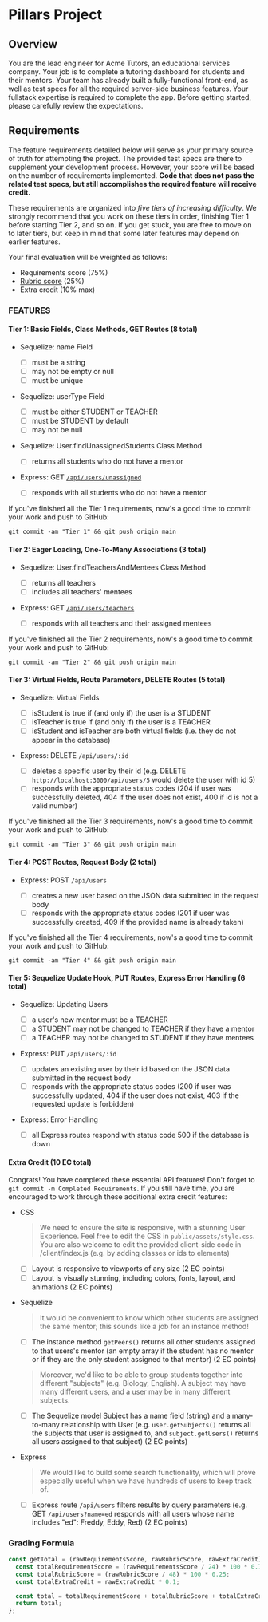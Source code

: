 # Pillars Project

## Overview

You are the lead engineer for Acme Tutors, an educational services company. Your job is to complete a tutoring dashboard for students and their mentors. Your team has already built a fully-functional front-end, as well as test specs for all the required server-side business features. Your fullstack expertise is required to complete the app. Before getting started, please carefully review the expectations.

## Requirements

The feature requirements detailed below will serve as your primary source of truth for attempting the project. The provided test specs are there to supplement your development process. However, your score will be based on the number of requirements implemented. **Code that does not pass the related test specs, but still accomplishes the required feature will receive credit.**

These requirements are organized into _five tiers of increasing difficulty_. We strongly recommend that you work on these tiers in order, finishing Tier 1 before starting Tier 2, and so on. If you get stuck, you are free to move on to later tiers, but keep in mind that some later features may depend on earlier features.

Your final evaluation will be weighted as follows:

- Requirements score (75%)
- [Rubric score](https://docs.google.com/spreadsheets/d/1JctZDSVLImKT-sJ7BwhVPrHgZ17pRSuE0FhbLKLxsBs/edit?usp=sharing) (25%)
- Extra credit (10% max)

### FEATURES

#### Tier 1: Basic Fields, Class Methods, GET Routes (8 total)

- Sequelize: name Field

  - [ ] must be a string
  - [ ] may not be empty or null
  - [ ] must be unique

- Sequelize: userType Field

  - [ ] must be either STUDENT or TEACHER
  - [ ] must be STUDENT by default
  - [ ] may not be null

- Sequelize: User.findUnassignedStudents Class Method

  - [ ] returns all students who do not have a mentor

- Express: GET [`/api/users/unassigned`](http://localhost:3000/api/users/unassigned)

  - [ ] responds with all students who do not have a mentor

If you've finished all the Tier 1 requirements, now's a good time to commit your work and push to GitHub:

`git commit -am "Tier 1" && git push origin main`

#### Tier 2: Eager Loading, One-To-Many Associations (3 total)

- Sequelize: User.findTeachersAndMentees Class Method

  - [ ] returns all teachers
  - [ ] includes all teachers' mentees

- Express: GET [`/api/users/teachers`](http://localhost:3000/api/users/teachers)

  - [ ] responds with all teachers and their assigned mentees

If you've finished all the Tier 2 requirements, now's a good time to commit your work and push to GitHub:

`git commit -am "Tier 2" && git push origin main`

#### Tier 3: Virtual Fields, Route Parameters, DELETE Routes (5 total)

- Sequelize: Virtual Fields

  - [ ] isStudent is true if (and only if) the user is a STUDENT
  - [ ] isTeacher is true if (and only if) the user is a TEACHER
  - [ ] isStudent and isTeacher are both virtual fields (i.e. they do not appear in the database)

- Express: DELETE `/api/users/:id`

  - [ ] deletes a specific user by their id (e.g. DELETE `http://localhost:3000/api/users/5` would delete the user with id 5)
  - [ ] responds with the appropriate status codes (204 if user was successfully deleted, 404 if the user does not exist, 400 if id is not a valid number)

If you've finished all the Tier 3 requirements, now's a good time to commit your work and push to GitHub:

`git commit -am "Tier 3" && git push origin main`

#### Tier 4: POST Routes, Request Body (2 total)

- Express: POST `/api/users`

  - [ ] creates a new user based on the JSON data submitted in the request body
  - [ ] responds with the appropriate status codes (201 if user was successfully created, 409 if the provided name is already taken)

If you've finished all the Tier 4 requirements, now's a good time to commit your work and push to GitHub:

`git commit -am "Tier 4" && git push origin main`

#### Tier 5: Sequelize Update Hook, PUT Routes, Express Error Handling (6 total)

- Sequelize: Updating Users

  - [ ] a user's new mentor must be a TEACHER
  - [ ] a STUDENT may not be changed to TEACHER if they have a mentor
  - [ ] a TEACHER may not be changed to STUDENT if they have mentees

- Express: PUT `/api/users/:id`

  - [ ] updates an existing user by their id based on the JSON data submitted in the request body
  - [ ] responds with the appropriate status codes (200 if user was successfully updated, 404 if the user does not exist, 403 if the requested update is forbidden)

- Express: Error Handling
  - [ ] all Express routes respond with status code 500 if the database is down

#### Extra Credit (10 EC total)

Congrats! You have completed these essential API features! Don't forget to `git commit -m Completed Requirements`. If you still have time, you are encouraged to work through these additional extra credit features:

- CSS

  > We need to ensure the site is responsive, with a stunning User Experience. Feel free to edit the CSS in `public/assets/style.css`. You are also welcome to edit the provided client-side code in /client/index.js (e.g. by adding classes or ids to elements)

  - [ ] Layout is responsive to viewports of any size (2 EC points)
  - [ ] Layout is visually stunning, including colors, fonts, layout, and animations (2 EC points)

- Sequelize

  > It would be convenient to know which other students are assigned the same mentor; this sounds like a job for an instance method!

  - [ ] The instance method `getPeers()` returns all other students assigned to that users's mentor (an empty array if the student has no mentor or if they are the only student assigned to that mentor) (2 EC points)

  > Moreover, we'd like to be able to group students together into different "subjects" (e.g. Biology, English). A subject may have many different users, and a user may be in many different subjects.

  - [ ] The Sequelize model Subject has a name field (string) and a many-to-many relationship with User (e.g. `user.getSubjects()` returns all the subjects that user is assigned to, and `subject.getUsers()` returns all users assigned to that subject) (2 EC points)

- Express

  > We would like to build some search functionality, which will prove especially useful when we have hundreds of users to keep track of.

  - [ ] Express route `/api/users` filters results by query parameters (e.g. GET `/api/users?name=ed` responds with all users whose name includes "ed": Freddy, Eddy, Red) (2 EC points)

### Grading Formula

```javascript
const getTotal = (rawRequirementsScore, rawRubricScore, rawExtraCredit) => {
  const totalRequirementScore = (rawRequirementsScore / 24) * 100 * 0.75;
  const totalRubricScore = (rawRubricScore / 48) * 100 * 0.25;
  const totalExtraCredit = rawExtraCredit * 0.1;

  const total = totalRequirementScore + totalRubricScore + totalExtraCredit;
  return total;
};
```
